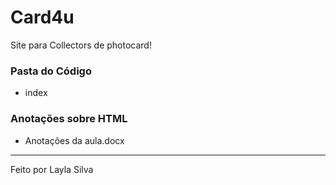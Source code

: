 # Card4u

Site para Collectors de photocard!

### Pasta do Código

* index

### Anotações sobre HTML

* Anotações da aula.docx

---

Feito por Layla Silva
